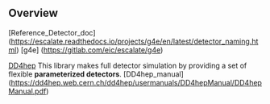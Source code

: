 
Overview
--------

[Reference_Detector_doc] (https://escalate.readthedocs.io/projects/g4e/en/latest/detector_naming.html)
[g4e] (https://gitlab.com/eic/escalate/g4e)

[DD4hep](https://github.com/AIDAsoft/DD4hep)
This library makes  full detector simulation
by providing a set of flexible **parameterized detectors**.
[DD4hep_manual] (https://dd4hep.web.cern.ch/dd4hep/usermanuals/DD4hepManual/DD4hepManual.pdf)

